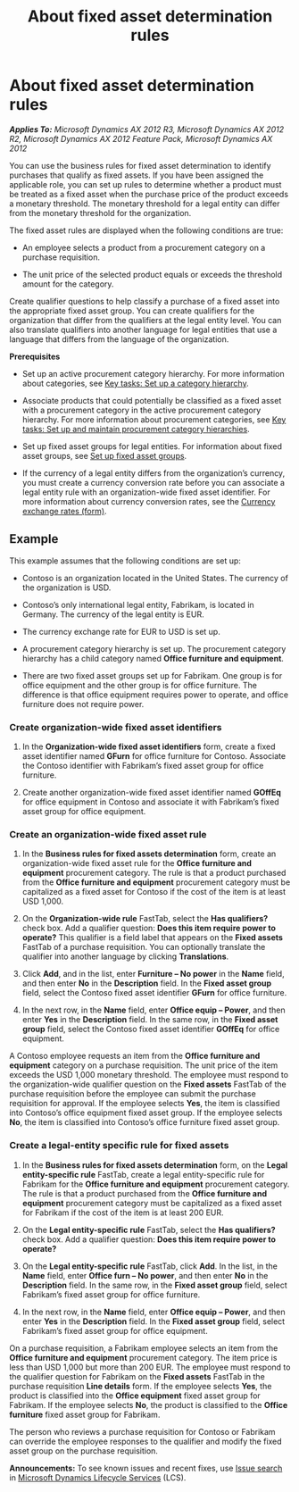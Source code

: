 ﻿---
title: About fixed asset determination rules
TOCTitle: About fixed asset determination rules
ms:assetid: 05380afd-8f66-4b8e-9f71-d39457a507b1
ms:mtpsurl: https://technet.microsoft.com/en-us/library/Hh242106(v=AX.60)
ms:contentKeyID: 36055949
ms.date: 04/18/2014
mtps_version: v=AX.60
f1_keywords:
- qualifier
- asset determination rules
- Fixed asset
- fixed asset rule
---

# About fixed asset determination rules 


_**Applies To:** Microsoft Dynamics AX 2012 R3, Microsoft Dynamics AX 2012 R2, Microsoft Dynamics AX 2012 Feature Pack, Microsoft Dynamics AX 2012_

You can use the business rules for fixed asset determination to identify purchases that qualify as fixed assets. If you have been assigned the applicable role, you can set up rules to determine whether a product must be treated as a fixed asset when the purchase price of the product exceeds a monetary threshold. The monetary threshold for a legal entity can differ from the monetary threshold for the organization.

The fixed asset rules are displayed when the following conditions are true:

  - An employee selects a product from a procurement category on a purchase requisition.

  - The unit price of the selected product equals or exceeds the threshold amount for the category.

Create qualifier questions to help classify a purchase of a fixed asset into the appropriate fixed asset group. You can create qualifiers for the organization that differ from the qualifiers at the legal entity level. You can also translate qualifiers into another language for legal entities that use a language that differs from the language of the organization.

**Prerequisites**

  - Set up an active procurement category hierarchy. For more information about categories, see [Key tasks: Set up a category hierarchy](key-tasks-set-up-a-category-hierarchy.md).

  - Associate products that could potentially be classified as a fixed asset with a procurement category in the active procurement category hierarchy. For more information about procurement categories, see [Key tasks: Set up and maintain procurement category hierarchies](key-tasks-set-up-and-maintain-procurement-category-hierarchies.md).

  - Set up fixed asset groups for legal entities. For information about fixed asset groups, see [Set up fixed asset groups](set-up-fixed-asset-groups.md).

  - If the currency of a legal entity differs from the organization’s currency, you must create a currency conversion rate before you can associate a legal entity rule with an organization-wide fixed asset identifier. For more information about currency conversion rates, see the [Currency exchange rates (form)](https://technet.microsoft.com/en-us/library/hh209477\(v=ax.60\)).

## Example

This example assumes that the following conditions are set up:

  - Contoso is an organization located in the United States. The currency of the organization is USD.

  - Contoso’s only international legal entity, Fabrikam, is located in Germany. The currency of the legal entity is EUR.

  - The currency exchange rate for EUR to USD is set up.

  - A procurement category hierarchy is set up. The procurement category hierarchy has a child category named **Office furniture and equipment**.

  - There are two fixed asset groups set up for Fabrikam. One group is for office equipment and the other group is for office furniture. The difference is that office equipment requires power to operate, and office furniture does not require power.

### Create organization-wide fixed asset identifiers

1.  In the **Organization-wide fixed asset identifiers** form, create a fixed asset identifier named **GFurn** for office furniture for Contoso. Associate the Contoso identifier with Fabrikam’s fixed asset group for office furniture.

2.  Create another organization-wide fixed asset identifier named **GOffEq** for office equipment in Contoso and associate it with Fabrikam’s fixed asset group for office equipment.

### Create an organization-wide fixed asset rule

1.  In the **Business rules for fixed assets determination** form, create an organization-wide fixed asset rule for the **Office furniture and equipment** procurement category. The rule is that a product purchased from the **Office furniture and equipment** procurement category must be capitalized as a fixed asset for Contoso if the cost of the item is at least USD 1,000.

2.  On the **Organization-wide rule** FastTab, select the **Has qualifiers?** check box. Add a qualifier question: **Does this item require power to operate?** This qualifier is a field label that appears on the **Fixed assets** FastTab of a purchase requisition. You can optionally translate the qualifier into another language by clicking **Translations**.

3.  Click **Add**, and in the list, enter **Furniture – No power** in the **Name** field, and then enter **No** in the **Description** field. In the **Fixed asset group** field, select the Contoso fixed asset identifier **GFurn** for office furniture.

4.  In the next row, in the **Name** field, enter **Office equip – Power**, and then enter **Yes** in the **Description** field. In the same row, in the **Fixed asset group** field, select the Contoso fixed asset identifier **GOffEq** for office equipment.

A Contoso employee requests an item from the **Office furniture and equipment** category on a purchase requisition. The unit price of the item exceeds the USD 1,000 monetary threshold. The employee must respond to the organization-wide qualifier question on the **Fixed assets** FastTab of the purchase requisition before the employee can submit the purchase requisition for approval. If the employee selects **Yes**, the item is classified into Contoso’s office equipment fixed asset group. If the employee selects **No**, the item is classified into Contoso’s office furniture fixed asset group.

### Create a legal-entity specific rule for fixed assets

1.  In the **Business rules for fixed assets determination** form, on the **Legal entity-specific rule** FastTab, create a legal entity-specific rule for Fabrikam for the **Office furniture and equipment** procurement category. The rule is that a product purchased from the **Office furniture and equipment** procurement category must be capitalized as a fixed asset for Fabrikam if the cost of the item is at least 200 EUR.

2.  On the **Legal entity-specific rule** FastTab, select the **Has qualifiers?** check box. Add a qualifier question: **Does this item require power to operate?**

3.  On the **Legal entity-specific rule** FastTab, click **Add**. In the list, in the **Name** field, enter **Office furn – No power**, and then enter **No** in the **Description** field. In the same row, in the **Fixed asset group** field, select Fabrikam’s fixed asset group for office furniture.

4.  In the next row, in the **Name** field, enter **Office equip – Power**, and then enter **Yes** in the **Description** field. In the **Fixed asset group** field, select Fabrikam’s fixed asset group for office equipment.

On a purchase requisition, a Fabrikam employee selects an item from the **Office furniture and equipment** procurement category. The item price is less than USD 1,000 but more than 200 EUR. The employee must respond to the qualifier question for Fabrikam on the **Fixed assets** FastTab in the purchase requisition **Line details** form. If the employee selects **Yes**, the product is classified into the **Office equipment** fixed asset group for Fabrikam. If the employee selects **No**, the product is classified to the **Office furniture** fixed asset group for Fabrikam.

The person who reviews a purchase requisition for Contoso or Fabrikam can override the employee responses to the qualifier and modify the fixed asset group on the purchase requisition.

  
**Announcements:** To see known issues and recent fixes, use [Issue search](http://go.microsoft.com/fwlink/?linkid=389258) in [Microsoft Dynamics Lifecycle Services](http://go.microsoft.com/fwlink/?linkid=306505) (LCS).

